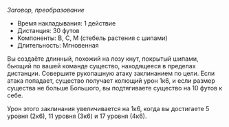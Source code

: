 *Заговор, преобразование*

- Время накладывания: 1 действие 
- Дистанция: 30 футов 
- Компоненты: В, С, М (стебель растения с шипами) 
- Длительность: Мгновенная

Вы создаёте длинный, похожий на лозу кнут, покрытый шипами, бьющий по вашей команде существо, находящееся в пределах дистанции. Совершите рукопашную атаку заклинанием по цели. Если атака попадает, существо получает колющий урон 1к6, и если размер существа не больше Большого, вы подтягиваете существо на 10 футов к себе. 

Урон этого заклинания увеличивается на 1к6, когда вы достигаете 5 уровня (2к6), 11 уровня (3к6) и 17 уровня (4к6).